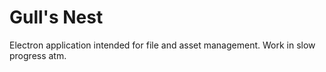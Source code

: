 # Gull's Nest

Electron application intended for file and asset management. 
Work in slow progress atm. 
